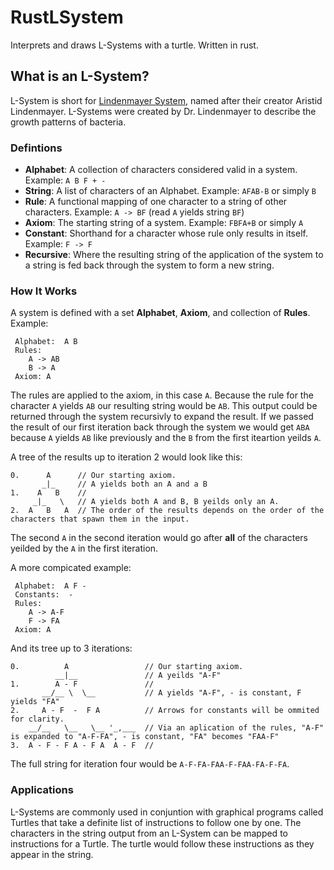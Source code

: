 # RustLSystem
Interprets and draws L-Systems with a turtle.  Written in rust.

## What is an L-System?
L-System is short for [Lindenmayer System](https://en.wikipedia.org/wiki/L-system), named after their creator Aristid Lindenmayer.
L-Systems were created by Dr. Lindenmayer to describe the growth patterns of bacteria.

### Defintions
* **Alphabet**:  A collection of characters considered valid in a system.  Example:  `A B F + -`
* **String**:  A list of characters of an Alphabet.  Example:  `AFAB-B` or simply `B`
* **Rule**:  A functional mapping of one character to a string of other characters.  Example:  `A -> BF` (read `A` yields string `BF`)
* **Axiom**:  The starting string of a system.  Example:  `FBFA+B` or simply `A`
* **Constant**:  Shorthand for a character whose rule only results in itself.  Example: `F -> F`
* **Recursive**:  Where the resulting string of the application of the system to a string is fed back through the system to form a new string.

### How It Works
A system is defined with a set **Alphabet**, **Axiom**, and collection of **Rules**.  Example:
```
 Alphabet:  A B
 Rules: 
    A -> AB
    B -> A
 Axiom: A
```
The rules are applied to the axiom, in this case `A`.  Because the rule for the character `A` yields `AB` our resulting string would be `AB`.  This output could be returned through the system recursivly to expand the result.  If we passed the result of our first iteration back through the system we would get `ABA` because `A` yields `AB` like previously and the `B` from the first iteartion yeilds `A`.

A tree of the results up to iteration 2 would look like this:
```
0.      A      // Our starting axiom.
       _|_     // A yields both an A and a B
1.    A   B    //
     _|_   \   // A yields both A and B, B yeilds only an A.
2.  A   B   A  // The order of the results depends on the order of the characters that spawn them in the input.
```
The second `A` in the second iteration would go after **all** of the characters yeilded by the `A` in the first iteration.

A more compicated example:
```
 Alphabet:  A F -
 Constants:  -
 Rules:
    A -> A-F
    F -> FA
 Axiom: A
```
And its tree up to 3 iterations:
```
0.          A                 // Our starting axiom.
          __|__               // A yeilds "A-F"
1.        A - F               //
       __/__ \  \__           // A yields "A-F", - is constant, F yields "FA"
2.     A - F  -  F A          // Arrows for constants will be ommited for clarity.
    __/__   \__   \__ '_,___  // Via an aplication of the rules, "A-F" is expanded to "A-F-FA", - is constant, "FA" becomes "FAA-F"
3.  A - F - F A - F A  A - F  // 
```
The full string for iteration four would be `A-F-FA-FAA-F-FAA-FA-F-FA`.
### Applications
L-Systems are commonly used in conjuntion with graphical programs called Turtles that take a definite list of instructions to follow one by one.  The characters in the string output from an L-System can be mapped to instructions for a Turtle.  The turtle would follow these instructions as they appear in the string.  